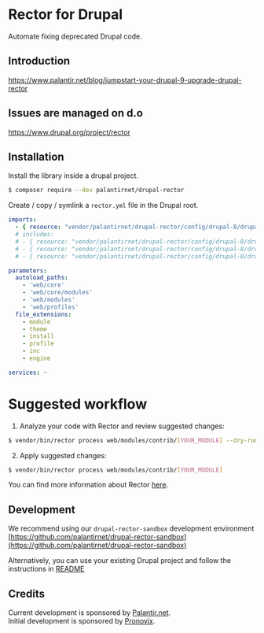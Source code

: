 # Rector for Drupal

Automate fixing deprecated Drupal code.

## Introduction

https://www.palantir.net/blog/jumpstart-your-drupal-9-upgrade-drupal-rector

## Issues are managed on d.o

https://www.drupal.org/project/rector

## Installation

Install the library inside a drupal project.

```bash
$ composer require --dev palantirnet/drupal-rector
```

Create / copy / symlink a `rector.yml` file in the Drupal root.

```yml
imports:
  - { resource: "vendor/palantirnet/drupal-rector/config/drupal-8/drupal-8-all-deprecations.yml" }
  # includes:
  # - { resource: "vendor/palantirnet/drupal-rector/config/drupal-8/drupal-8.5-deprecations.yml" }
  # - { resource: "vendor/palantirnet/drupal-rector/config/drupal-8/drupal-8.6-deprecations.yml" }
  # - { resource: "vendor/palantirnet/drupal-rector/config/drupal-8/drupal-8.7-deprecations.yml" }

parameters:
  autoload_paths:
    - 'web/core'
    - 'web/core/modules'
    - 'web/modules'
    - 'web/profiles'
  file_extensions:
    - module
    - theme
    - install
    - profile
    - inc
    - engine

services: ~
```

# Suggested workflow

1. Analyze your code with Rector and review suggested changes:

```sh
$ vendor/bin/rector process web/modules/contrib/[YOUR_MODULE] --dry-run
```

2. Apply suggested changes:

```sh
$ vendor/bin/rector process web/modules/contrib/[YOUR_MODULE]
```

You can find more information about Rector [here](https://github.com/rectorphp/rector).

## Development

We recommend using our `drupal-rector-sandbox` development environment [https://github.com/palantirnet/drupal-rector-sandbox](https://github.com/palantirnet/drupal-rector-sandbox)

Alternatively, you can use your existing Drupal project and follow the instructions in [README](https://github.com/palantirnet/drupal-rector-sandbox/blob/master/README.md#developing-with-drupal-rector)

## Credits

Current development is sponsored by [Palantir.net](https://www.palantir.net).<br/>
Initial development is sponsored by [Pronovix](https://pronovix.com).
